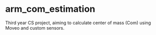 # arm_com_estimation

Third year CS project, aiming to calculate center of mass (Com) using Moveo and custom sensors.
